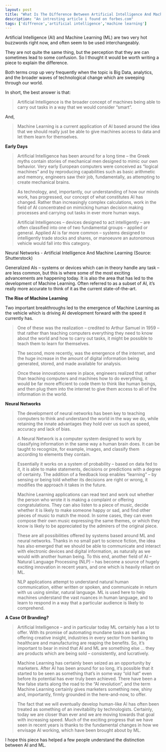 ```yaml
---
layout: post
title: "What Is The Difference Between Artificial Intelligence And Machine Learning?"
description: "An intresting article i found on forbes.com"
tags: ['diffrence','artificial intelligence','machine learning']
---
```


Artificial Intelligence (AI) and Machine Learning (ML) are two very hot buzzwords right now, and often seem to be used interchangeably.

They are not quite the same thing, but the perception that they are can sometimes lead to some confusion. So I thought it would be worth writing a piece to explain the difference.

Both terms crop up very frequently when the topic is Big Data, analytics, and the broader waves of technological change which are sweeping through our world.

In short, the best answer is that:

>Artificial Intelligence is the broader concept of machines being able to carry out tasks in a way that we would consider “smart”.

And,

>Machine Learning is a current application of AI based around the idea that we should really just be able to give machines access to data and let them learn for themselves.


**Early Days**

>Artificial Intelligence has been around for a long time – the Greek myths contain stories of mechanical men designed to mimic our own behavior. Very early European computers were conceived as “logical machines” and by reproducing capabilities such as basic arithmetic and memory, engineers saw their job, fundamentally, as attempting to create mechanical brains.

>As technology, and, importantly, our understanding of how our minds work, has progressed, our concept of what constitutes AI has changed. Rather than increasingly complex calculations, work in the field of AI concentrated on mimicking human decision making processes and carrying out tasks in ever more human ways.

>Artificial Intelligences – devices designed to act intelligently – are often classified into one of two fundamental groups – applied or general. Applied AI is far more common – systems designed to intelligently trade stocks and shares, or manoeuvre an autonomous vehicle would fall into this category.

Neural Networks - Artificial Intelligence And Machine Learning (Source: Shutterstock)

Generalized AIs – systems or devices which can in theory handle any task – are less common, but this is where some of the most exciting advancements are happening today. It is also the area that has led to the development of Machine Learning. Often referred to as a subset of AI, it’s really more accurate to think of it as the current state-of-the-art.


**The Rise of Machine Learning** 

Two important breakthroughs led to the emergence of Machine Learning as the vehicle which is driving AI development forward with the speed it currently has.

>One of these was the realization – credited to Arthur Samuel in 1959 – that rather than teaching computers everything they need to know about the world and how to carry out tasks, it might be possible to teach them to learn for themselves.

>The second, more recently, was the emergence of the internet, and the huge increase in the amount of digital information being generated, stored, and made available for analysis.

>Once these innovations were in place, engineers realized that rather than teaching computers and machines how to do everything, it would be far more efficient to code them to think like human beings, and then plug them into the internet to give them access to all of the information in the world.


**Neural Networks**

>The development of neural networks has been key to teaching computers to think and understand the world in the way we do, while retaining the innate advantages they hold over us such as speed, accuracy and lack of bias.

>A Neural Network is a computer system designed to work by classifying information in the same way a human brain does. It can be taught to recognize, for example, images, and classify them according to elements they contain.

>Essentially it works on a system of probability – based on data fed to it, it is able to make statements, decisions or predictions with a degree of certainty. The addition of a feedback loop enables “learning” – by sensing or being told whether its decisions are right or wrong, it modifies the approach it takes in the future.

>Machine Learning applications can read text and work out whether the person who wrote it is making a complaint or offering congratulations. They can also listen to a piece of music, decide whether it is likely to make someone happy or sad, and find other pieces of music to match the mood. In some cases, they can even compose their own music expressing the same themes, or which they know is likely to be appreciated by the admirers of the original piece.

>These are all possibilities offered by systems based around ML and neural networks. Thanks in no small part to science fiction, the idea has also emerged that we should be able to communicate and interact with electronic devices and digital information, as naturally as we would with another human being. To this end, another field of AI – Natural Language Processing (NLP) – has become a source of hugely exciting innovation in recent years, and one which is heavily reliant on ML.

>NLP applications attempt to understand natural human communication, either written or spoken, and communicate in return with us using similar, natural language. ML is used here to help machines understand the vast nuances in human language, and to learn to respond in a way that a particular audience is likely to comprehend.


**A Case Of Branding?**

>Artificial Intelligence – and in particular today ML certainly has a lot to offer. With its promise of automating mundane tasks as well as offering creative insight, industries in every sector from banking to healthcare and manufacturing are reaping the benefits. So, it’s important to bear in mind that AI and ML are something else … they are products which are being sold – consistently, and lucratively.

>Machine Learning has certainly been seized as an opportunity by marketers. After AI has been around for so long, it’s possible that it started to be seen as something that’s in some way “old hat”  even before its potential has ever truly been achieved. There have been a few false starts along the road to the “AI revolution”, and the term Machine Learning certainly gives marketers something new, shiny and, importantly, firmly grounded in the here-and-now, to offer.

>The fact that we will eventually develop human-like AI has often been treated as something of an inevitability by technologists. Certainly, today we are closer than ever and we are moving towards that goal with increasing speed. Much of the exciting progress that we have seen in recent years is thanks to the fundamental changes in how we envisage AI working, which have been brought about by ML.

I hope this piece has helped a few people understand the distinction between AI and ML. 

